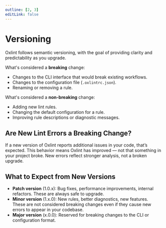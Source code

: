 ```yaml
---
outline: [2, 3]
editLink: false
---
```


# Versioning

Oxlint follows semantic versioning, with the goal of providing clarity and predictability as you upgrade.

What's considered a **breaking** change:

- Changes to the CLI interface that would break existing workflows.
- Changes to the configuration file (`.oxlintrc.json`).
- Renaming or removing a rule.

What's considered a **non-breaking** change:

- Adding new lint rules.
- Changing the default configuration for a rule.
- Improving rule descriptions or diagnostic messages.

## Are New Lint Errors a Breaking Change?

If a new version of Oxlint reports additional issues in your code, that’s expected. This behavior means Oxlint has improved — not that something in your project broke. New errors reflect stronger analysis, not a broken upgrade.

## What to Expect from New Versions

- **Patch version** (1.0.x): Bug fixes, performance improvements, internal refactors. These are always safe to upgrade.
- **Minor version** (1.x.0): New rules, better diagnostics, new features. These are not considered breaking changes even if they cause new errors to appear in your codebase.
- **Major version** (x.0.0): Reserved for breaking changes to the CLI or configuration format.

